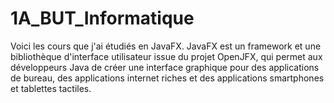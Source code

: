 # 1A_BUT_Informatique
Voici les cours que j'ai étudiés en JavaFX.
JavaFX est un framework et une bibliothèque d'interface utilisateur issue du projet OpenJFX, qui permet aux développeurs Java de créer une interface graphique pour des applications de bureau, des applications internet riches et des applications smartphones et tablettes tactiles.